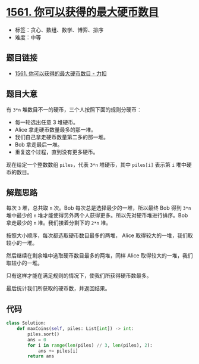 # [1561. 你可以获得的最大硬币数目](https://leetcode.cn/problems/maximum-number-of-coins-you-can-get/)

- 标签：贪心、数组、数学、博弈、排序
- 难度：中等

## 题目链接

- [1561. 你可以获得的最大硬币数目 - 力扣](https://leetcode.cn/problems/maximum-number-of-coins-you-can-get/)

## 题目大意

有 `3*n` 堆数目不一的硬币，三个人按照下面的规则分硬币：

- 每一轮选出任意 3 堆硬币。
- Alice 拿走硬币数量最多的那一堆。
- 我们自己拿走硬币数量第二多的那一堆。
- Bob 拿走最后一堆。
- 重复这个过程，直到没有更多硬币。

现在给定一个整数数组 `piles`，代表 `3*n` 堆硬币，其中 `piles[i]` 表示第 `i` 堆中硬币的数目。

## 解题思路

每次 `3` 堆，总共取 `n` 次。Bob 每次总是选择最少的一堆，所以最终 Bob 得到 `3*n` 堆中最少的 `n` 堆才能使得另外两个人获得更多。所以先对硬币堆进行排序。Bob 拿走最少的 `n` 堆。我们接着分剩下的 `2*n` 堆。

按照大小顺序，每次都选取硬币数目最多的两堆， Alice 取得较大的一堆，我们取较小的一堆。

然后继续在剩余堆中选取硬币数目最多的两堆，同样 Alice 取得较大的一堆，我们取较小的一堆。

只有这样才能在满足规则的情况下，使我们所获得硬币数最多。

最后统计我们所获取的硬币数，并返回结果。

## 代码

```python
class Solution:
    def maxCoins(self, piles: List[int]) -> int:
        piles.sort()
        ans = 0
        for i in range(len(piles) // 3, len(piles), 2):
            ans += piles[i]
        return ans
```


